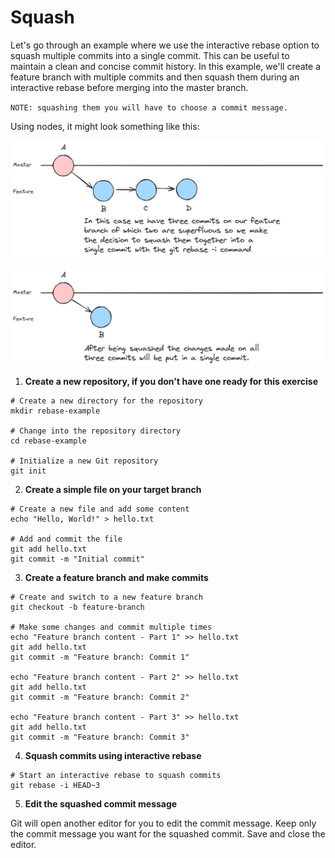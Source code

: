 # Squash

Let's go through an example where we use the interactive rebase option to squash multiple commits into a single commit. This can be useful to maintain a clean and concise commit history. In this example, we'll create a feature branch with multiple commits and then squash them during an interactive rebase before merging into the master branch.

`NOTE: squashing them you will have to choose a commit message.`

Using nodes, it might look something like this:

![](img/squash.png)

![](img/squash2.png)

1. **Create a new repository, if you don't have one ready for this exercise**

```shell
# Create a new directory for the repository
mkdir rebase-example

# Change into the repository directory
cd rebase-example

# Initialize a new Git repository
git init
```

2. **Create a simple file on your target branch**

```shell
# Create a new file and add some content
echo "Hello, World!" > hello.txt

# Add and commit the file
git add hello.txt
git commit -m "Initial commit"
```

3. **Create a feature branch and make commits**

```shell
# Create and switch to a new feature branch
git checkout -b feature-branch

# Make some changes and commit multiple times
echo "Feature branch content - Part 1" >> hello.txt
git add hello.txt
git commit -m "Feature branch: Commit 1"

echo "Feature branch content - Part 2" >> hello.txt
git add hello.txt
git commit -m "Feature branch: Commit 2"

echo "Feature branch content - Part 3" >> hello.txt
git add hello.txt
git commit -m "Feature branch: Commit 3"
```

4. **Squash commits using interactive rebase**

```shell
# Start an interactive rebase to squash commits
git rebase -i HEAD~3
```

5. **Edit the squashed commit message**

Git will open another editor for you to edit the commit message. Keep only the commit message you want for the squashed commit. Save and close the editor.

